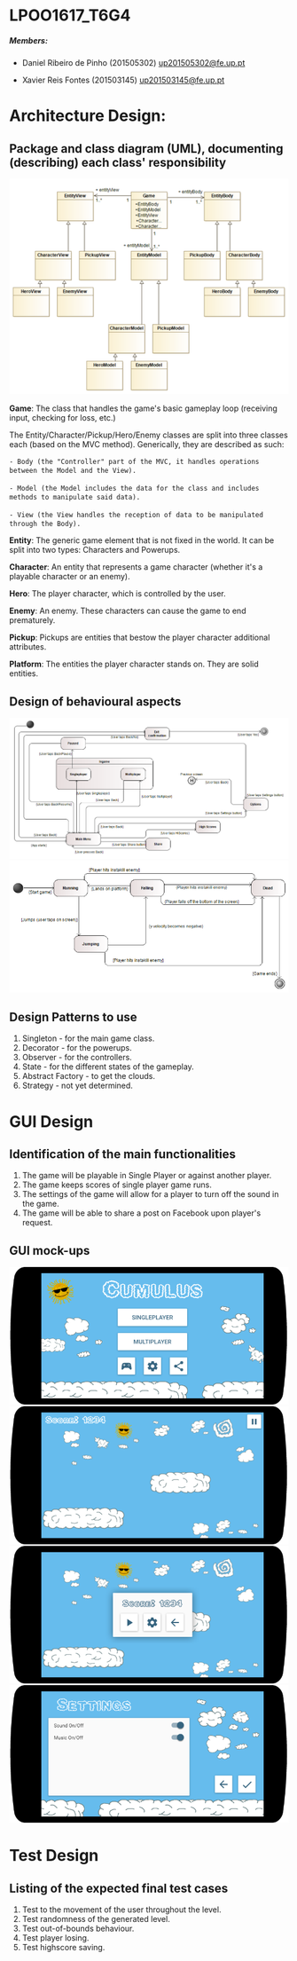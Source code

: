 # LPOO1617_T6G4

##### Members:

- Daniel Ribeiro de Pinho (201505302)
up201505302@fe.up.pt

- Xavier Reis Fontes (201503145)
up201503145@fe.up.pt



# Architecture Design:

## Package and class diagram (UML), documenting (describing) each class' responsibility
![alt text](ClassDiagram.png "Classes")

**Game**: The class that handles the game's basic gameplay loop (receiving input, checking for loss, etc.)

The Entity/Character/Pickup/Hero/Enemy classes are split into three classes each (based on the MVC method). Generically, they are described as such:

    - Body (the "Controller" part of the MVC, it handles operations between the Model and the View).

    - Model (the Model includes the data for the class and includes methods to manipulate said data).

    - View (the View handles the reception of data to be manipulated through the Body).

**Entity**: The generic game element that is not fixed in the world. It can be split into two types: Characters and Powerups.

**Character**: An entity that represents a game character (whether it's a playable character or an enemy).

**Hero**: The player character, which is controlled by the user.

**Enemy**: An enemy. These characters can cause the game to end prematurely.

**Pickup**: Pickups are entities that bestow the player character additional attributes.

**Platform**: The entities the player character stands on. They are solid entities.

## Design of behavioural aspects
![alt text](Behavioural_Aspects-menu.png "Menu")
![alt text](Behavioural_Aspects-game.png "Game")
## Design Patterns to use
1. Singleton - for the main game class.
2. Decorator - for the powerups.
3. Observer - for the controllers.
4. State - for the different states of the gameplay.
5. Abstract Factory - to get the clouds.
6. Strategy - not yet determined.
# GUI Design
## Identification of the main functionalities
1. The game will be playable in Single Player or against another player.
2. The game keeps scores of single player game runs.
3. The settings of the game will allow for a player to turn off the sound in the game.
4. The game will be able to share a post on Facebook upon player's request.
## GUI mock-ups
![alt text](GUI-MockUp-main.png "Main Screen")
![alt text](GUI-MockUp-level.png "Level Screen")
![alt text](GUI-MockUp-level_paused.png "Level Paused Screen")
![alt text](GUI-MockUp-settings.png "Settings Screen")

# Test Design
## Listing of the expected final test cases
1. Test to the movement of the user throughout the level.
2. Test randomness of the generated level.
3. Test out-of-bounds behaviour.
4. Test player losing.
5. Test highscore saving.
